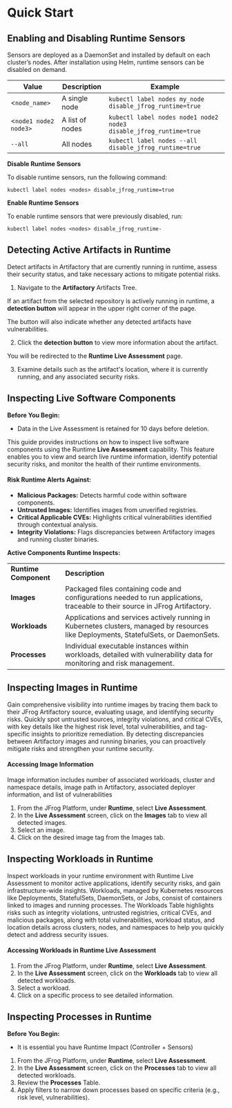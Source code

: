 # Quick Start

## **Enabling and Disabling Runtime Sensors**

Sensors are deployed as a DaemonSet and installed by default on each cluster’s nodes. After installation using Helm, runtime sensors can be disabled on demand.

| **Value**             | **Description** | **Example**                                                        |
| --------------------- | --------------- | ------------------------------------------------------------------ |
| <`node_name>`         | A single node   | `kubectl label nodes my_node disable_jfrog_runtime=true`           |
| <`node1 node2 node3>` | A list of nodes | `kubectl label nodes node1 node2 node3 disable_jfrog_runtime=true` |
| `--all`               | All nodes       | `kubectl label nodes --all disable_jfrog_runtime=true`             |

**Disable Runtime Sensors**&#x20;

&#x20;To disable runtime sensors, run the following command:

```
kubectl label nodes <nodes> disable_jfrog_runtime=true
```

**Enable Runtime Sensors**

To enable runtime sensors that were previously disabled, run:

```
kubectl label nodes <nodes> disable_jfrog_runtime-
```

## Detecting Active Artifacts in Runtime

Detect artifacts in Artifactory that are currently running in runtime, assess their security status, and take necessary actions to mitigate potential risks.

1. Navigate to the **Artifactory** Artifacts Tree.

If an artifact from the selected repository is actively running in runtime, a **detection button** will appear in the upper right corner of the page.

The button will also indicate whether any detected artifacts have vulnerabilities.

2. Click the **detection button** to view more information about the artifact.

You will be redirected to the **Runtime Live Assessment** page.

3. Examine details such as the artifact's location, where it is currently running, and any associated security risks.

## Inspecting Live Software Components

**Before You Begin:**

* Data in the Live Assessment is retained for 10 days before deletion.

This guide provides instructions on how to inspect live software components using the Runtime **Live Assessment** capability. This feature enables you to view and search live runtime information, identify potential security risks, and monitor the health of their runtime environments.

#### **Risk Runtime Alerts Against:**&#x20;

* **Malicious Packages:** Detects harmful code within software components.
* **Untrusted Images:** Identifies images from unverified registries.
* **Critical Applicable CVEs:** Highlights critical vulnerabilities identified through contextual analysis.
* **Integrity Violations:** Flags discrepancies between Artifactory images and running cluster binaries.

**Active Components Runtime Inspects:**

|                       |                                                                                                                                        |
| --------------------- | -------------------------------------------------------------------------------------------------------------------------------------- |
| **Runtime Component** | **Description**                                                                                                                        |
| **Images**            | Packaged files containing code and configurations needed to run applications, traceable to their source in JFrog Artifactory.          |
| **Workloads**         | Applications and services actively running in Kubernetes clusters, managed by resources like Deployments, StatefulSets, or DaemonSets. |
| **Processes**         | Individual executable instances within workloads, detailed with vulnerability data for monitoring and risk management.                 |

## **Inspecting Images in Runtime**

Gain comprehensive visibility into runtime images by tracing them back to their JFrog Artifactory source, evaluating usage, and identifying security risks. Quickly spot untrusted sources, integrity violations, and critical CVEs, with key details like the highest risk level, total vulnerabilities, and tag-specific insights to prioritize remediation. By detecting discrepancies between Artifactory images and running binaries, you can proactively mitigate risks and strengthen your runtime security.

#### **Accessing Image Information**

Image information includes number of associated workloads, cluster and namespace details, image path in Artifactory, associated deployer information, and list of vulnerabilities

1. From the JFrog Platform, under **Runtime**, select **Live Assessment**.
2. In the **Live Assessment** screen, click on the **Images** tab to view all detected images.
3. Select an image.
4. Click on the desired image tag from the Images tab.

## **Inspecting Workloads in Runtime**

Inspect workloads in your runtime environment with Runtime Live Assessment to monitor active applications, identify security risks, and gain infrastructure-wide insights. Workloads, managed by Kubernetes resources like Deployments, StatefulSets, DaemonSets, or Jobs, consist of containers linked to images and running processes. The Workloads Table highlights risks such as integrity violations, untrusted registries, critical CVEs, and malicious packages, along with total vulnerabilities, workload status, and location details across clusters, nodes, and namespaces to help you quickly detect and address security issues.

#### **Accessing Workloads in Runtime Live Assessment**

1. From the JFrog Platform, under **Runtime**, select **Live Assessment**.
2. In the **Live Assessment** screen, click on the **Workloads** tab to view all detected workloads.
3. Select a workload.
4. Click on a specific process to see detailed information.

## **Inspecting Processes in Runtime**

**Before You Begin:**

* It is essential you have Runtime Impact (Controller + Sensors)

1. From the JFrog Platform, under **Runtime**, select **Live Assessment**.
2. In the **Live Assessment** screen, click on the **Processes** tab to view all detected workloads.
3. Review the **Processes** Table.
4. Apply filters to narrow down processes based on specific criteria (e.g., risk level, vulnerabilities).



